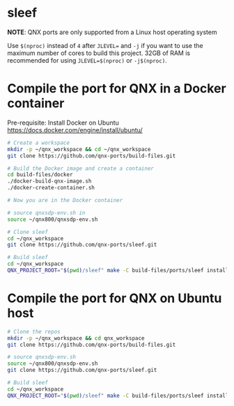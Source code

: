 # sleef

**NOTE**: QNX ports are only supported from a Linux host operating system

Use `$(nproc)` instead of `4` after `JLEVEL=` and `-j` if you want to use the maximum number of cores to build this project.
32GB of RAM is recommended for using `JLEVEL=$(nproc)` or `-j$(nproc)`.

# Compile the port for QNX in a Docker container

Pre-requisite: Install Docker on Ubuntu https://docs.docker.com/engine/install/ubuntu/
```bash
# Create a workspace
mkdir -p ~/qnx_workspace && cd ~/qnx_workspace
git clone https://github.com/qnx-ports/build-files.git

# Build the Docker image and create a container
cd build-files/docker
./docker-build-qnx-image.sh
./docker-create-container.sh

# Now you are in the Docker container

# source qnxsdp-env.sh in
source ~/qnx800/qnxsdp-env.sh

# Clone sleef
cd ~/qnx_workspace
git clone https://github.com/qnx-ports/sleef.git

# Build sleef
cd ~/qnx_workspace
QNX_PROJECT_ROOT="$(pwd)/sleef" make -C build-files/ports/sleef install -j4
```

# Compile the port for QNX on Ubuntu host
```bash
# Clone the repos
mkdir -p ~/qnx_workspace && cd qnx_workspace
git clone https://github.com/qnx-ports/build-files.git

# source qnxsdp-env.sh
source ~/qnx800/qnxsdp-env.sh
git clone https://github.com/qnx-ports/sleef.git

# Build sleef
cd ~/qnx_workspace
QNX_PROJECT_ROOT="$(pwd)/sleef" make -C build-files/ports/sleef install -j4
```
